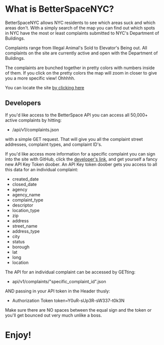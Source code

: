 What is BetterSpaceNYC?
==

BetterSpaceNYC allows NYC residents to see which areas suck and which areas don't.
With a simply search of the map you can find out which spots in NYC have the most
or least complaints submitted to NYC's Department of Buildings.

Complaints range from Illegal Animal's Sold to Elevator's Being out.  All complaints
on the site are currently active and open with the Department of Buildings.

The complaints are bunched together in pretty colors with numbers inside of them.
 If you click on the pretty colors the map
will zoom in closer to give you a more specific view!  Ohhhhh.

You can locate the site [by clicking here](http://198.199.83.225/)

Developers
--
If you'd like access to the BetterSpace API you can access all 50,000+ active complaints
by hitting:

- /api/v1/complaints.json

with a simple GET request.  That will give you all the complaint
street addresses, complaint types, and complaint ID's.

If you'd like access more information for a specific complaint you can sign into the site
with GitHub, click the [developer's link](http://198.199.83.225/api_keys), and get yourself
a fancy new API Key Token doober. An API Key token doober gets you access to all this data for an individual complaint:

- created_date
- closed_date
- agency
- agency_name
- complaint_type
- descriptor
- location_type
- zip
- address
- street_name
- address_type
- city
- status
- borough
- lat
- long
- location


The API for an individual complaint can be accessed by GETting:

- api/v1/complaints/"specific_complaint_id".json

AND passing in your API token in the Header
thusly:

- Authorization Token token=Y0uR-sUp3R-sW337-t0k3N

Make sure there are NO spaces between the equal sign and the token or you'll get
bounced out very much unlike a boss.  

Enjoy!
==
